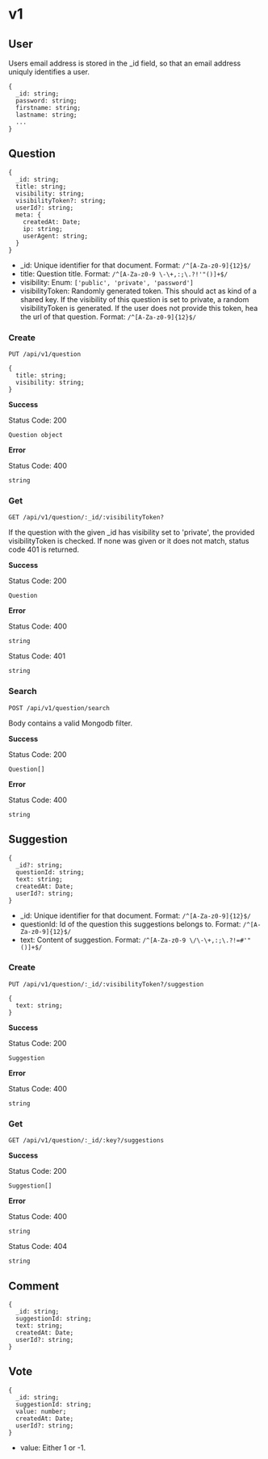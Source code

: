 # v1

## User

Users email address is stored in the _id field, so that an email address uniquly identifies a user.

    {
      _id: string;
      password: string;
      firstname: string;
      lastname: string;
      ...
    }


## Question

    {
      _id: string;
      title: string;
      visibility: string;
      visibilityToken?: string;
      userId?: string;
      meta: {
        createdAt: Date;
        ip: string;
        userAgent: string;
      }
    }

* _id: Unique identifier for that document. Format: `/^[A-Za-z0-9]{12}$/`
* title: Question title. Format: `/^[A-Za-z0-9 \-\+,:;\.?!'"()]+$/`
* visibility: Enum: `['public', 'private', 'password']`
* visibilityToken: Randomly generated token. This should act as kind of a
  shared key. If the visibility of this question is set to private, a random
  visibilityToken is generated. If the user does not provide this token, hea the
  url of that question. Format: `/^[A-Za-z0-9]{12}$/`


### Create
`PUT /api/v1/question`

    {
      title: string;
      visibility: string;
    }

**Success**

Status Code: 200

    Question object

**Error**

Status Code: 400

    string


### Get
`GET /api/v1/question/:_id/:visibilityToken?`

If the question with the given _id has visibility set to 'private', the
provided visibilityToken is checked. If none was given or it does not match,
status code 401 is returned.

**Success**

Status Code: 200

    Question

**Error**

Status Code: 400

    string

Status Code: 401

    string


### Search
`POST /api/v1/question/search`

Body contains a valid Mongodb filter.

**Success**

Status Code: 200

    Question[]

**Error**

Status Code: 400

    string


## Suggestion

    {
      _id?: string;
      questionId: string;
      text: string;
      createdAt: Date;
      userId?: string;
    }

* _id: Unique identifier for that document. Format: `/^[A-Za-z0-9]{12}$/`
* questionId: Id of the question this suggestions belongs to.
  Format: `/^[A-Za-z0-9]{12}$/`
* text: Content of suggestion. Format: `/^[A-Za-z0-9 \/\-\+,:;\.?!=#'"()]+$/`


### Create
`PUT /api/v1/question/:_id/:visibilityToken?/suggestion`

    {
      text: string;
    }

**Success**

Status Code: 200

    Suggestion

**Error**

Status Code: 400

    string


### Get
`GET /api/v1/question/:_id/:key?/suggestions`

**Success**

Status Code: 200

    Suggestion[]

**Error**

Status Code: 400

    string

Status Code: 404

    string


## Comment

    {
      _id: string;
      suggestionId: string;
      text: string;
      createdAt: Date;
      userId?: string;
    }


## Vote

    {
      _id: string;
      suggestionId: string;
      value: number;
      createdAt: Date;
      userId?: string;
    }

* value: Either 1 or -1.
